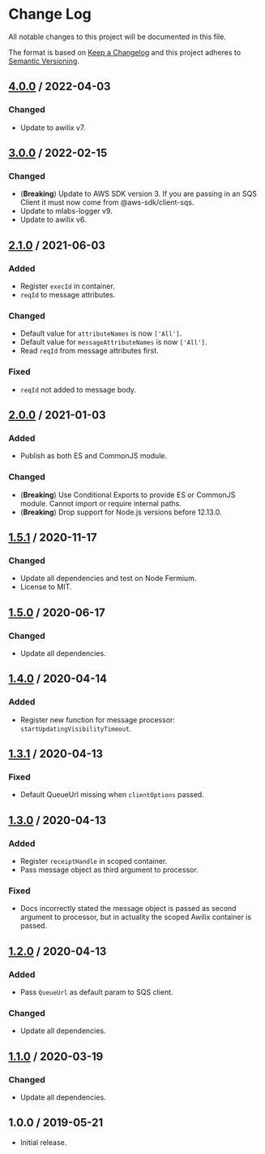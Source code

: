 # Change Log

All notable changes to this project will be documented in this file.

The format is based on [Keep a Changelog](https://keepachangelog.com/)
and this project adheres to [Semantic Versioning](https://semver.org/).

## [4.0.0] / 2022-04-03

### Changed

- Update to awilix v7.

## [3.0.0] / 2022-02-15

### Changed

- (**Breaking**) Update to AWS SDK version 3.
  If you are passing in an SQS Client it must now
  come from @aws-sdk/client-sqs.
- Update to mlabs-logger v9.
- Update to awilix v6.

## [2.1.0] / 2021-06-03

### Added

- Register `execId` in container.
- `reqId` to message attributes.

### Changed

- Default value for `attributeNames` is now `['All']`.
- Default value for `messageAttributeNames` is now `['All']`.
- Read `reqId` from message attributes first.

### Fixed

- `reqId` not added to message body.

## [2.0.0] / 2021-01-03

### Added

- Publish as both ES and CommonJS module.

### Changed

- (**Breaking**) Use Conditional Exports to provide ES or CommonJS module.
  Cannot import or require internal paths.
- (**Breaking**) Drop support for Node.js versions before 12.13.0.

## [1.5.1] / 2020-11-17

### Changed

- Update all dependencies and test on Node Fermium.
- License to MIT.

## [1.5.0] / 2020-06-17

### Changed

- Update all dependencies.

## [1.4.0] / 2020-04-14

### Added

- Register new function for message processor:
  `startUpdatingVisibilityTimeout`.

## [1.3.1] / 2020-04-13

### Fixed

- Default QueueUrl missing when `clientOptions` passed.

## [1.3.0] / 2020-04-13

### Added

- Register `receiptHandle` in scoped container.
- Pass message object as third argument to processor.

### Fixed

- Docs incorrectly stated the message object is
  passed as second argument to processor,
  but in actuality the scoped Awilix container is passed.

## [1.2.0] / 2020-04-13

### Added

- Pass `QueueUrl` as default param to SQS client.

### Changed

- Update all dependencies.

## [1.1.0] / 2020-03-19

### Changed

- Update all dependencies.

## 1.0.0 / 2019-05-21

- Initial release.

[Unreleased]: https://github.com/meltwater/mlabs-aws/compare/v4.0.0...HEAD
[4.0.0]: https://github.com/meltwater/mlabs-aws/compare/v3.0.0...v4.0.0
[3.0.0]: https://github.com/meltwater/mlabs-aws/compare/v2.1.0...v3.0.0
[2.1.0]: https://github.com/meltwater/mlabs-aws/compare/v2.0.0...v2.1.0
[2.0.0]: https://github.com/meltwater/mlabs-aws/compare/v1.5.1...v2.0.0
[1.5.1]: https://github.com/meltwater/mlabs-aws/compare/v1.5.0...v1.5.1
[1.5.0]: https://github.com/meltwater/mlabs-aws/compare/v1.4.0...v1.5.0
[1.4.0]: https://github.com/meltwater/mlabs-aws/compare/v1.3.1...v1.4.0
[1.3.1]: https://github.com/meltwater/mlabs-aws/compare/v1.3.0...v1.3.1
[1.3.0]: https://github.com/meltwater/mlabs-aws/compare/v1.2.0...v1.3.0
[1.2.0]: https://github.com/meltwater/mlabs-aws/compare/v1.1.0...v1.2.0
[1.1.0]: https://github.com/meltwater/mlabs-aws/compare/v1.0.0...v1.1.0
